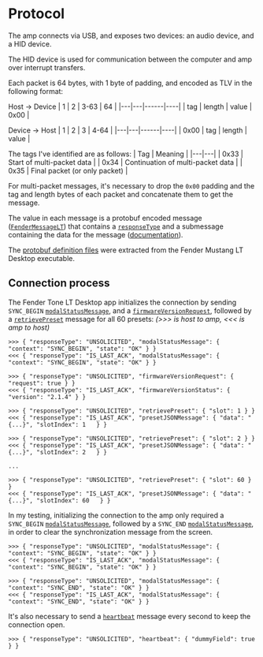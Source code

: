 # Protocol
The amp connects via USB, and exposes two devices: an audio device, and a HID device.

The HID device is used for communication between the computer and amp over interrupt transfers.

Each packet is 64 bytes, with 1 byte of padding, and encoded as TLV in the following format:

Host -> Device
| 1 | 2 | 3-63 | 64 |
|---|---|------|----|
| tag | length | value | 0x00 |

Device -> Host
| 1 | 2 | 3 | 4-64 |
|---|---|------|----|
| 0x00 | tag | length | value |

The tags I've identified are as follows:
| Tag | Meaning |
|---|---|
| 0x33 | Start of multi-packet data |
| 0x34 | Continuation of multi-packet data |
| 0x35 | Final packet (or only packet) |

For multi-packet messages, it's necessary to drop the `0x00` padding and the tag and length bytes of each packet and concatenate them to get the message.

The value in each message is a protobuf encoded message ([`FenderMessageLT`](/Docs/protobuf.md#fendermessagelt)) that contains a [`responseType`](/Docs/protobuf.md#ResponseType) and a submessage containing the data for the message ([documentation](/Docs/protobuf.md)).

The [protobuf definition files](/Schema/protobuf/) were extracted from the Fender Mustang LT Desktop executable.

## Connection process
The Fender Tone LT Desktop app initializes the connection by sending `SYNC_BEGIN` [`modalStatusMessage`](/Docs/protobuf.md#modalstatusmessage), and a [`firmwareVersionRequest`](/Docs/protobuf.md#firmwareversionrequest), followed by a [`retrievePreset`](/Docs/protobuf.md#retrievepreset) message for all 60 presets:
_(>>> is host to amp, <<< is amp to host)_
```
>>> { "responseType": "UNSOLICITED", "modalStatusMessage": { "context": "SYNC_BEGIN", "state": "OK" } }
<<< { "responseType": "IS_LAST_ACK", "modalStatusMessage": { "context": "SYNC_BEGIN", "state": "OK" } }

>>> { "responseType": "UNSOLICITED", "firmwareVersionRequest": { "request": true } }
<<< { "responseType": "IS_LAST_ACK", "firmwareVersionStatus": { "version": "2.1.4" } }

>>> { "responseType": "UNSOLICITED", "retrievePreset": { "slot": 1 } }
<<< { "responseType": "IS_LAST_ACK", "presetJSONMessage": { "data": "{...}", "slotIndex": 1   } }

>>> { "responseType": "UNSOLICITED", "retrievePreset": { "slot": 2 } }
<<< { "responseType": "IS_LAST_ACK", "presetJSONMessage": { "data": "{...}", "slotIndex": 2   } }

...

>>> { "responseType": "UNSOLICITED", "retrievePreset": { "slot": 60 } }
<<< { "responseType": "IS_LAST_ACK", "presetJSONMessage": { "data": "{...}", "slotIndex": 60   } }
```

In my testing, initializing the connection to the amp only required a `SYNC_BEGIN` [`modalStatusMessage`](/Docs/protobuf.md#modalstatusmessage), followed by a `SYNC_END` [`modalStatusMessage`](/Docs/protobuf.md#modalstatusmessage), in order to clear the synchronization message from the screen.
```
>>> { "responseType": "UNSOLICITED", "modalStatusMessage": { "context": "SYNC_BEGIN", "state": "OK" } }
<<< { "responseType": "IS_LAST_ACK", "modalStatusMessage": { "context": "SYNC_BEGIN", "state": "OK" } }

>>> { "responseType": "UNSOLICITED", "modalStatusMessage": { "context": "SYNC_END", "state": "OK" } }
<<< { "responseType": "IS_LAST_ACK", "modalStatusMessage": { "context": "SYNC_END", "state": "OK" } }
```

It's also necessary to send a [`heartbeat`](/Docs/protobuf.md#heartbeat) message every second to keep the connection open.
```
>>> { "responseType": "UNSOLICITED", "heartbeat": { "dummyField": true } }
```
